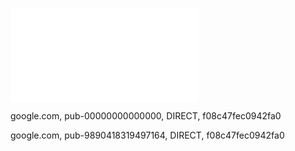 ![](app-ads.txt)

google.com, pub-00000000000000, DIRECT, f08c47fec0942fa0

google.com, pub-9890418319497164, DIRECT, f08c47fec0942fa0
